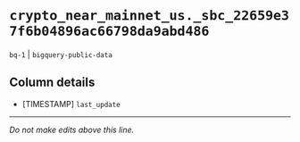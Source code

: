 # `crypto_near_mainnet_us._sbc_22659e37f6b04896ac66798da9abd486`
`bq-1` | `bigquery-public-data`

## Column details
* [TIMESTAMP] `last_update`

-------------------------------------------------------------------------------
*Do not make edits above this line.*

